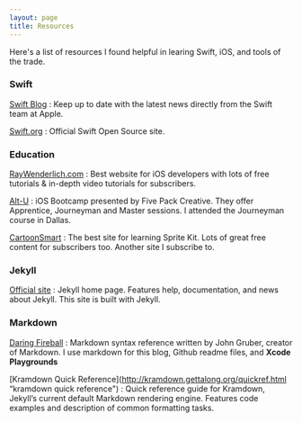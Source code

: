 ```yaml
---
layout: page
title: Resources
---
```


Here's a list of resources I found helpful in learing Swift, iOS, and tools of the trade.

### Swift

[Swift Blog](https://developer.apple.com/swift/blog/ "Official Swift Blog")
: Keep up to date with the latest news directly from the Swift team at Apple.

[Swift.org](https://swift.org "Swift.org")
: Official Swift Open Source site.

### Education

[RayWenderlich.com](http://www.raywenderlich.com "Ray Wenderlich.com")
: Best website for iOS developers with lots of free tutorials & in-depth video tutorials for subscribers.

[Alt-U](http://www.fivepackcreative.com/alt-u/ "Alt-U")
: iOS Bootcamp presented by Five Pack Creative.  They offer Apprentice, Journeyman and Master sessions.  I attended the Journeyman course in Dallas. 

[CartoonSmart](http://cartoonsmart.com/ref/511/ "CartoonSmart")
: The best site for learning Sprite Kit.  Lots of great free content for subscribers too.  Another site I subscribe to.

### Jekyll

[Official site](http://jekyllrb.com/ "Official Jekyll site")
: Jekyll home page. Features help, documentation, and news about Jekyll. This site is built with Jekyll.

### Markdown

[Daring Fireball](http://daringfireball.net/projects/markdown/syntax "markdown syntax")
: Markdown syntax reference written by John Gruber, creator of Markdown. I use markdown for this blog, Github readme files, and **Xcode Playgrounds**

[Kramdown Quick Reference](http://kramdown.gettalong.org/quickref.html “kramdown quick reference") 
: Quick reference guide for Kramdown, Jekyll’s current default Markdown rendering engine. Features code examples and description of common formatting tasks.  
